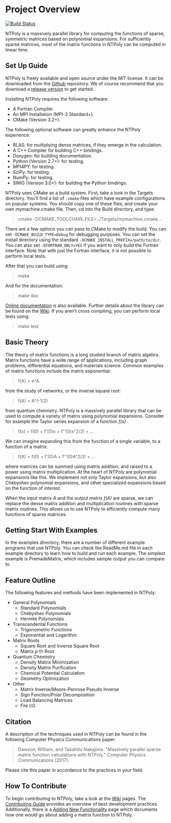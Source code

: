 Project Overview
================================================================================

[![Build Status](https://travis-ci.org/william-dawson/NTPoly.svg?branch=travis-ci)](https://travis-ci.org/william-dawson/NTPoly)

NTPoly is a massively parallel library for computing the functions of sparse,
symmetric matrices based on polynomial expansions. For sufficiently sparse
matrices, most of the matrix functions in NTPoly can be computed in linear
time.

Set Up Guide
--------------------------------------------------------------------------------
NTPoly is freely available and open source under the MIT license. It can be
downloaded from the [Github](https://github.com/william-dawson/NTPoly)
repository. We of course recommend that you download a
[release version](https://github.com/william-dawson/NTPoly/releases)
to get started.

Installing NTPoly requires the following software:

* A Fortran Compiler.
* An MPI Installation (MPI-3 Standard+).
* CMake (Version 3.2+).

The following optional software can greatly enhance the NTPoly experience:

* BLAS: for multiplying dense matrices, if they emerge in the calculation.
* A C++ Compiler for building C++ bindings.
* Doxygen: for building documentation.
* Python (Version 2.7+): for testing.
* MPI4PY: for testing.
* SciPy: for testing.
* NumPy: for testing.
* SWIG (Version 3.0+): for building the Python bindings.

NTPoly uses CMake as a build system. First, take a look in the Targets
directory. You'll find a list of `.cmake` files which have example configurations
on popular systems. You should copy one of these files, and create your own
mymachine.cmake file. Then, cd into the Build directory, and type:
> cmake -DCMAKE_TOOLCHAIN_FILE=../Targets/mymachine.cmake ..

There are a few options you can pass to CMake to modify the build. You can set
`-DCMAKE_BUILD_TYPE=Debug` for debugging purposes. You can set the install
directory using the standard `-DCMAKE_INSTALL_PREFIX=/path/to/dir`. You can
also set `-DFORTRAN_ONLY=YES` if you want to only build the Fortran interface.
Note that with just the Fortran interface, it is not possible to perform local
tests.

After that you can build using:
> make

And for the documentation:
> make doc

[Online documentation](https://william-dawson.github.io/NTPoly/documentation/) is also
available. Further details about the library can be found on the
[Wiki](https://github.com/william-dawson/NTPoly/wiki).
If you aren't cross compiling, you can perform local tests using:
> make test

Basic Theory
--------------------------------------------------------------------------------
The theory of matrix functions is a long studied branch of matrix algebra.
Matrix functions have a wide range of applications, including graph problems,
differential equations, and materials science. Common examples of matrix
functions include the matrix exponential:

> f(A) = e^A.

from the study of networks, or the inverse square root:

> f(A) = A^(-1/2)

from quantum chemistry. NTPoly is a massively parallel library that can be used
to compute a variety of matrix using polynomial expansions. Consider for example
the Taylor series expansion of a function *f(x)* .

> f(x) = f(0) + f'(0)x + f''(0)x^2/2! + ...

We can imagine expanding this from the function of a single variable, to a
function of a matrix:

> f(A) = f(0) + f'(0)A + f''(0)A^2/2! + ...

where matrices can be summed using matrix addition, and raised to a power
using matrix multiplication. At the heart of NTPoly are polynomial expansions
like this. We implement not only Taylor expansions, but also Chebyshev
polynomial expansions, and other specialized expansions based on the function
of interest.

When the input matrix *A* and the output matrix *f(A)* are sparse, we can
replace the dense matrix addition and multiplication routines with sparse
matrix routines. This allows us to use NTPoly to efficiently compute many
functions of sparse matrices.

Getting Start With Examples
--------------------------------------------------------------------------------
In the examples directory, there are a number of different example programs that
use NTPoly. You can check the ReadMe.md file in each example directory to
learn how to build and run each example. The simplest example is PremadeMatrix,
which includes sample output you can compare to.

Feature Outline
--------------------------------------------------------------------------------
The following features and methods have been implemented in NTPoly:

* General Polynomials
    * Standard Polynomials
    * Chebyshev Polynomials
    * Hermite Polynomials
* Transcendental Functions
    * Trigonometric Functions
    * Exponential and Logarithm
* Matrix Roots
    * Square Root and Inverse Square Root
    * Matrix *p* th Root
* Quantum Chemistry
    * Density Matrix Minimization
    * Density Matrix Purification
    * Chemical Potential Calculation
    * Geometry Optimization
* Other
    * Matrix Inverse/Moore-Penrose Pseudo Inverse
    * Sign Function/Polar Decomposition
    * Load Balancing Matrices
    * File I/O

Citation
--------------------------------------------------------------------------------
A description of the techniques used in NTPoly can be found in the following
Computer Physics Communications paper:

> Dawson, William, and Takahito Nakajima. "Massively parallel sparse matrix
> function calculations with NTPoly." Computer Physics Communications (2017).

Please cite this paper in accordance to the practices in your field.

How To Contribute
--------------------------------------------------------------------------------
To begin contributing to NTPoly, take a look at the
[Wiki](https://github.com/william-dawson/NTPoly/wiki) pages. The
[Contributing Guide](https://github.com/william-dawson/NTPoly/blob/master/CONTRIBUTING.md)
provides an overview of best development practices. Additionally, there is a
[Adding New Functionality](https://github.com/william-dawson/NTPoly/wiki/Adding-New-Functionality-(Example))
page which documents how one would go about adding a matrix function to NTPoly.
